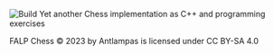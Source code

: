 ![Build](https://github.com/antlampas/Chess/actions/workflows/analyzeAndBuild.yml/badge.svg)
Yet another Chess implementation as C++ and programming exercises

FALP Chess © 2023 by Antlampas is licensed under CC BY-SA 4.0